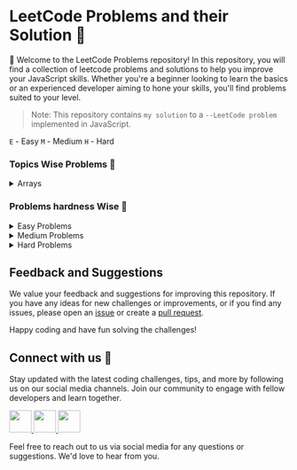 # LeetCode Problems and their Solution :thinking:

👋 Welcome to the LeetCode Problems repository! In this repository, you will find a collection of leetcode problems and solutions to help you improve your JavaScript skills. Whether you're a beginner looking to learn the basics or an experienced developer aiming to hone your skills, you'll find problems suited to your level.

> Note: This repository contains `my solution` to a `--LeetCode problem` implemented in JavaScript.

`E` - Easy `M` - Medium `H` - Hard

### Topics Wise Problems :rocket:

<details>

<summary>Arrays</summary>

1. `E`[TwoSum]()

</details>

### Problems hardness Wise :rocket:

<details>

<summary>Easy Problems</summary>

1. `E`[TwoSum](https://github.com/abhishekkushwahaa/LeetCode-Problems/blob/main/Easy/TwoSum.js)
2. `E`[RomanToInteger](https://github.com/abhishekkushwahaa/LeetCode-Problems/blob/main/Easy/RomanToNum.js)
3. `E`[LongestCommonPrefix](https://github.com/abhishekkushwahaa/LeetCode-Problems/blob/main/Easy/CommonPrefix.js)
4. `E`[ValidParentheses](https://github.com/abhishekkushwahaa/LeetCode-Problems/blob/main/Easy/ValidPare.js)

</details>

<details>

<summary>Medium Problems</summary>

1. `M`[AddTwoNum](https://github.com/abhishekkushwahaa/LeetCode-Problems/blob/main/Medium/AddTwoNum.js)
2. `M`[Longest Substring Without Repeating Characters](https://github.com/abhishekkushwahaa/LeetCode-Problems/blob/main/Medium/SubstringRep.js)
3. `M`[Longest Palindromic Substring](https://github.com/abhishekkushwahaa/LeetCode-Problems/blob/main/Medium/LongSubstring.js)

</details>

<details>

<summary>Hard Problems</summary>

1. `H`[Median of Two Sorted Array](https://github.com/abhishekkushwahaa/LeetCode-Problems/blob/main/Hard/MedianTwoArr.js)

</details>

## Feedback and Suggestions

We value your feedback and suggestions for improving this repository. If you have any ideas for new challenges or improvements, or if you find any issues, please open an [issue](https://github.com/abhishekkushwahaa/LeetCode-Problems/issues) or create a [pull request](https://github.com/abhishekkushwahaa/LeetCode-Problems/pulls).

Happy coding and have fun solving the challenges!

## Connect with us :gift_heart:

Stay updated with the latest coding challenges, tips, and more by following us on our social media channels. Join our community to engage with fellow developers and learn together.

<div>
  <a href="https://www.linkedin.com/in/abhishekkushwahaa/">
    <img src="https://upload.wikimedia.org/wikipedia/commons/thumb/c/ca/LinkedIn_logo_initials.png/640px-LinkedIn_logo_initials.png" width="40" height="40">
  </a>
  <a href="https://www.instagram.com/abhishekkushwaha.me/">
    <img src="https://www.freepnglogos.com/uploads/logo-ig-png/logo-ig-instagram-new-logo-vector-download-13.png" width="40" height="40">
  </a>
  <a href="https://twitter.com/AbhishekKushwaa">
    <img src="https://upload.wikimedia.org/wikipedia/commons/5/57/X_logo_2023_%28white%29.png" width="40" height="40">
  </a>
</div>

Feel free to reach out to us via social media for any questions or suggestions. We'd love to hear from you.
